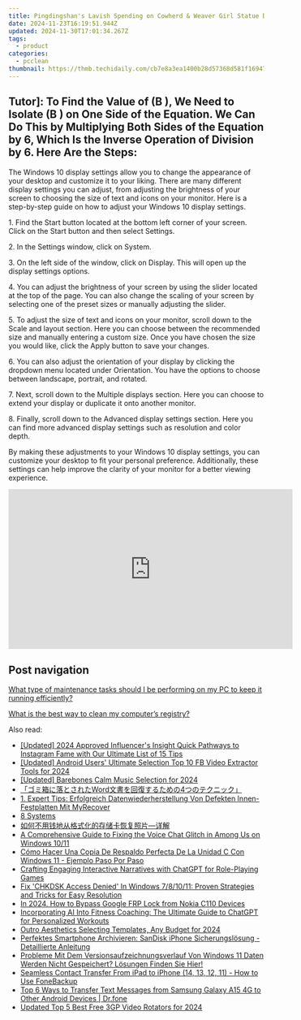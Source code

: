 ```yaml
---
title: Pingdingshan's Lavish Spending on Cowherd & Weaver Girl Statue Draws Backlash Amidst Recent Poverty Escape
date: 2024-11-23T16:19:51.944Z
updated: 2024-11-30T17:01:34.267Z
tags:
  - product
categories:
  - pcclean
thumbnail: https://thmb.techidaily.com/cb7e8a3ea1400b28d57368d581f169474fb4983f5389a6a0053ebe83f3cfd779.jpg
---
```


## Tutor]: To Find the Value of \(B \), We Need to Isolate \(B \) on One Side of the Equation. We Can Do This by Multiplying Both Sides of the Equation by 6, Which Is the Inverse Operation of Division by 6. Here Are the Steps:

The Windows 10 display settings allow you to change the appearance of your desktop and customize it to your liking. There are many different display settings you can adjust, from adjusting the brightness of your screen to choosing the size of text and icons on your monitor. Here is a step-by-step guide on how to adjust your Windows 10 display settings. 

1\. Find the Start button located at the bottom left corner of your screen. Click on the Start button and then select Settings.

2\. In the Settings window, click on System.

3\. On the left side of the window, click on Display. This will open up the display settings options. 

4\. You can adjust the brightness of your screen by using the slider located at the top of the page. You can also change the scaling of your screen by selecting one of the preset sizes or manually adjusting the slider.

5\. To adjust the size of text and icons on your monitor, scroll down to the Scale and layout section. Here you can choose between the recommended size and manually entering a custom size. Once you have chosen the size you would like, click the Apply button to save your changes.

6\. You can also adjust the orientation of your display by clicking the dropdown menu located under Orientation. You have the options to choose between landscape, portrait, and rotated.

7\. Next, scroll down to the Multiple displays section. Here you can choose to extend your display or duplicate it onto another monitor.

8\. Finally, scroll down to the Advanced display settings section. Here you can find more advanced display settings such as resolution and color depth. 

By making these adjustments to your Windows 10 display settings, you can customize your desktop to fit your personal preference. Additionally, these settings can help improve the clarity of your monitor for a better viewing experience.

<!-- affiliate ads begin -->
<iframe width="560" height="315" src="https://www.youtube.com/embed/97ydpSmzTJw?si=tFcelmtQX4u-b3u5" title="YouTube video player" frameborder="0" allow="accelerometer; autoplay; clipboard-write; encrypted-media; gyroscope; picture-in-picture; web-share" referrerpolicy="strict-origin-when-cross-origin" allowfullscreen></iframe>
<!-- affiliate ads end -->

## Post navigation

[What type of maintenance tasks should I be performing on my PC to keep it running efficiently?](https://tools.techidaily.com/pcclean/products/)

[What is the best way to clean my computer’s registry?](https://tools.techidaily.com/pcclean/products/)

<ins class="adsbygoogle"
     style="display:block"
     data-ad-format="autorelaxed"
     data-ad-client="ca-pub-7571918770474297"
     data-ad-slot="1223367746"></ins>

<ins class="adsbygoogle"
     style="display:block"
     data-ad-client="ca-pub-7571918770474297"
     data-ad-slot="8358498916"
     data-ad-format="auto"
     data-full-width-responsive="true"></ins>

<span class="atpl-alsoreadstyle">Also read:</span>
<div><ul>
<li><a href="https://instagram-videos.techidaily.com/updated-2024-approved-influencers-insight-quick-pathways-to-instagram-fame-with-our-ultimate-list-of-15-tips/"><u>[Updated] 2024 Approved Influencer's Insight Quick Pathways to Instagram Fame with Our Ultimate List of 15 Tips</u></a></li>
<li><a href="https://facebook-videos.techidaily.com/updated-android-users-ultimate-selection-top-10-fb-video-extractor-tools-for-2024/"><u>[Updated] Android Users' Ultimate Selection Top 10 FB Video Extractor Tools for 2024</u></a></li>
<li><a href="https://fox-friendly.techidaily.com/updated-barebones-calm-music-selection-for-2024/"><u>[Updated] Barebones Calm Music Selection for 2024</u></a></li>
<li><a href="https://win-exclusive.techidaily.com/word4/"><u>「ゴミ箱に落とされたWord文書を回復するための4つのテクニック」</u></a></li>
<li><a href="https://win-exclusive.techidaily.com/1-expert-tips-erfolgreich-datenwiederherstellung-von-defekten-innen-festplatten-mit-myrecover/"><u>1. Expert Tips: Erfolgreich Datenwiederherstellung Von Defekten Innen-Festplatten Mit MyRecover</u></a></li>
<li><a href="https://win-exclusive.techidaily.com/8-systems/"><u>8 Systems</u></a></li>
<li><a href="https://win-exclusive.techidaily.com/5aac5l2v5lin55so6zkx5zyw5luo5qc85byp5yyw55qe5a2y5yko5y2h5ogi5asn54wn54mh4ocu6kplusm6kej/"><u>如何不用钱地从格式化的存储卡恢复照片—详解</u></a></li>
<li><a href="https://win-answers.techidaily.com/a-comprehensive-guide-to-fixing-the-voice-chat-glitch-in-among-us-on-windows-1011/"><u>A Comprehensive Guide to Fixing the Voice Chat Glitch in Among Us on Windows 10/11</u></a></li>
<li><a href="https://win-exclusive.techidaily.com/como-hacer-una-copia-de-respaldo-perfecta-de-la-unidad-c-con-windows-11-ejemplo-paso-por-paso/"><u>Cómo Hacer Una Copia De Respaldo Perfecta De La Unidad C Con Windows 11 - Ejemplo Paso Por Paso</u></a></li>
<li><a href="https://tech-haven.techidaily.com/crafting-engaging-interactive-narratives-with-chatgpt-for-role-playing-games/"><u>Crafting Engaging Interactive Narratives with ChatGPT for Role-Playing Games</u></a></li>
<li><a href="https://win-exclusive.techidaily.com/fix-chkdsk-access-denied-in-windows-781011-proven-strategies-and-tricks-for-easy-resolution/"><u>Fix 'CHKDSK Access Denied' In Windows 7/8/10/11: Proven Strategies and Tricks for Easy Resolution</u></a></li>
<li><a href="https://android-frp.techidaily.com/in-2024-how-to-bypass-google-frp-lock-from-nokia-c110-devices-by-drfone-android/"><u>In 2024, How to Bypass Google FRP Lock from Nokia C110 Devices</u></a></li>
<li><a href="https://tech-hub.techidaily.com/incorporating-ai-into-fitness-coaching-the-ultimate-guide-to-chatgpt-for-personalized-workouts/"><u>Incorporating AI Into Fitness Coaching: The Ultimate Guide to ChatGPT for Personalized Workouts</u></a></li>
<li><a href="https://extra-skills.techidaily.com/outro-aesthetics-selecting-templates-any-budget-for-2024/"><u>Outro Aesthetics Selecting Templates, Any Budget for 2024</u></a></li>
<li><a href="https://win-exclusive.techidaily.com/perfektes-smartphone-archivieren-sandisk-iphone-sicherungslosung-detaillierte-anleitung/"><u>Perfektes Smartphone Archivieren: SanDisk iPhone Sicherungslösung - Detaillierte Anleitung</u></a></li>
<li><a href="https://win-exclusive.techidaily.com/probleme-mit-dem-versionsaufzeichnungsverlauf-von-windows-11-daten-werden-nicht-gespeichert-losungen-finden-sie-hier/"><u>Probleme Mit Dem Versionsaufzeichnungsverlauf Von Windows 11 Daten Werden Nicht Gespeichert? Lösungen Finden Sie Hier!</u></a></li>
<li><a href="https://win-exclusive.techidaily.com/seamless-contact-transfer-from-ipad-to-iphone-14-13-12-11-how-to-use-fonebackup/"><u>Seamless Contact Transfer From iPad to iPhone (14, 13, 12, 11) - How to Use FoneBackup</u></a></li>
<li><a href="https://android-transfer.techidaily.com/top-6-ways-to-transfer-text-messages-from-samsung-galaxy-a15-4g-to-other-android-devices-drfone-by-drfone-transfer-from-android-transfer-from-android/"><u>Top 6 Ways to Transfer Text Messages from Samsung Galaxy A15 4G to Other Android Devices | Dr.fone</u></a></li>
<li><a href="https://smart-video-editing.techidaily.com/updated-top-5-best-free-3gp-video-rotators-for-2024/"><u>Updated Top 5 Best Free 3GP Video Rotators for 2024</u></a></li>
</ul></div>

